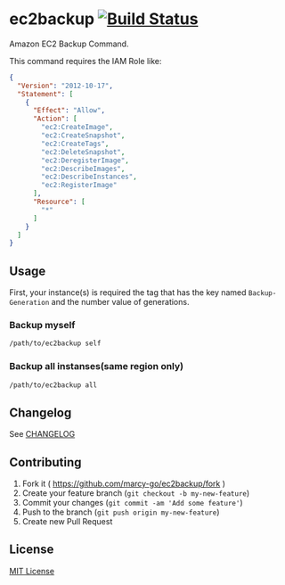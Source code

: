 # ec2backup [![Build Status](https://travis-ci.org/marcy-go/ec2backup.svg?branch=master)](https://travis-ci.org/marcy-go/ec2backup)

Amazon EC2 Backup Command.

This command requires the IAM Role like:

```json
{
  "Version": "2012-10-17",
  "Statement": [
    {
      "Effect": "Allow",
      "Action": [
        "ec2:CreateImage",
        "ec2:CreateSnapshot",
        "ec2:CreateTags",
        "ec2:DeleteSnapshot",
        "ec2:DeregisterImage",
        "ec2:DescribeImages",
        "ec2:DescribeInstances",
        "ec2:RegisterImage"
      ],
      "Resource": [
        "*"
      ]
    }
  ]
}
```

## Usage

First, your instance(s) is required the tag that has the key named `Backup-Generation` and the number value of generations.

### Backup myself
```sh
/path/to/ec2backup self
```

### Backup all instanses(same region only)
```sh
/path/to/ec2backup all
```

## Changelog

See [CHANGELOG](https://github.com/marcy-go/ec2backup/blob/master/CHANGELOG.md)

## Contributing

1. Fork it ( https://github.com/marcy-go/ec2backup/fork )
2. Create your feature branch (`git checkout -b my-new-feature`)
3. Commit your changes (`git commit -am 'Add some feature'`)
4. Push to the branch (`git push origin my-new-feature`)
5. Create new Pull Request

## License

[MIT License](https://github.com/marcy-go/ec2backup/blob/master/LICENSE.txt)
